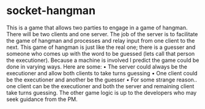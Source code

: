 # socket-hangman
This is a game that allows two parties to engage in a game of hangman. There will be two clients and one server. The job of the server is to facilitate the game of hangman and processes and relay input from one client to the next. This game of hangman is just like the real one; there is a guesser and someone who comes up with the word to be guessed (lets call that person the executioner). Because a machine is involved I predict the game could be done in varying ways. Here are some:      • The server could always be the executioner and allow both clients to take turns guessing     • One client could be the executioner and another be the guesser     • For some strange reason.. one client can be the executioner and both the server and remaining client take turns guessing.  The other game logic is up to the developers who may seek guidance from the PM.
